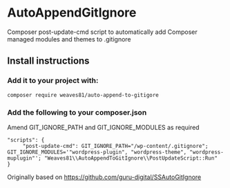 # AutoAppendGitIgnore
Composer post-update-cmd script to automatically add Composer managed modules and themes to .gitignore

## Install instructions
### Add it to your project with:
`composer require weaves81/auto-append-to-gitigore`
### Add the following to your composer.json
Amend GIT_IGNORE_PATH and GIT_IGNORE_MODULES as required
```
"scripts": {
     "post-update-cmd": GIT_IGNORE_PATH="/wp-content/.gitignore"; GIT_IGNORE_MODULES='"wordpress-plugin", "wordpress-theme", "wordpress-muplugin"'; "Weaves81\\AutoAppendToGitIgnore\\PostUpdateScript::Run"
}
```
Originally based on https://github.com/guru-digital/SSAutoGitIgnore